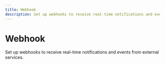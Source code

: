 ```yaml
---
title: Webhook
description: Set up webhooks to receive real-time notifications and events.
---
```


# Webhook

Set up webhooks to receive real-time notifications and events from external services.
